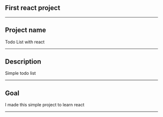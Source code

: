 ## First react project
- - -
## Project name
Todo List with react
- - - 
## Description
Simple todo list
- - -
## Goal
I made this simple project to learn react
- - -